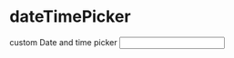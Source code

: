 # dateTimePicker
custom Date and time picker
<input id="datepickerInput" type="Text" name="timestamp" value="">

<script>
    $("#datepickerInput1").customDateTimePicker({
     "showTime": false
    });
</script>
